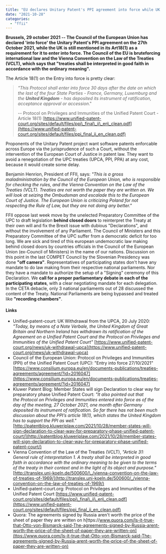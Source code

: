 ```yaml
---
title: "EU declares Unitary Patent's PPI agreement into force while UK is still a condition, ignoring Brexit and the Rule of Law"
date: "2021-10-28"
categories: 
  - "ffii"
---
```


**Brussels, 29 october 2021 -- The Council of the European Union has declared 'into force' the Unitary Patent's PPI agreement on the 27th October 2021, while the UK is still mentioned in its Art18(1) as a requirement for it to enter into force. The Council of the EU is bruteforcing international law and the Vienna Convention on the Law of the Treaties (VCLT), which says that "treaties shall be interpreted in good faith in accordance with the ordinary meaning".**

The Article 18(1) on the Entry into force is pretty clear:

> _"This Protocol shall enter into force 30 days after the date on which the last of the four State Parties - France, Germany, Luxemburg and the **United Kingdom** - has deposited its instrument of ratification, acceptance approval or accession_."
> 
> \-- Protocol on Privileges and Immunities of the Unified Patent Court - Article 18(1) [https://www.unified-patent-court.org/sites/default/files/ppi\_final\_ii\_en\_clean.pdf](https://www.unified-patent-court.org/sites/default/files/ppi_final_ii_en_clean.pdf)

Proponents of the Unitary Patent project want software patents enforcable across Europe via the jurisprudence of such a Court, without the intervention of the European Court of Justice in patent law. They want to avoid a renegotiation of the UPC treaties (UPCA, PPI, PPA) at any cost, because it would create some delay.

Benjamin Henrion, President of FFII, says: _"This is a gross maladministration by the Council of the European Union, who is responsible for checking the rules, and the Vienna Convention on the Law of the Treaties (VCLT). Treaties are not worth the paper they are written on. We will look at seizing the Ombudsman and escalade this to the European Court of Justice. The European Union is criticizing Poland for not respecting the Rule of Law, but they are not doing any better."_

FFII oppose last week move by the unelected Preparatory Committee of the UPC to draft legislation **behind closed doors** to reinterpret the Treaty at their own will and fix the Brexit issue with dubious "Declarations", and without the involvement of any Parliament. The Council of Ministers and this Preparatory Committee of the UPC suffer from a democratic deficit for too long. We are sick and tired of this european undemocratic law making behind closed doors by countries officials in the Council of the European Union (ex-Council of Ministers) in the name of our nations. Discussion on this point in the last COMPET Council by the Slovenian Presidency was done **"off camera"**. Representatives of participating states don't have any mandate to do law making from their respective national parliaments. Nor they have a mandate to authorize the setup of a "Signing" ceremony of this Declaration. We **call for a proper parliamentary debate in each of the participating states**, with a clear negotiating mandate for each delegation. In the CETA debacle, only 3 national parliaments out of 28 discussed the content of the Treaty. National Parliaments are being bypassed and treated like **"recording chambers"**.

#### Links

- Unified-patent-court: UK Withdrawal from the UPCA, 20 July 2020: _"Today, by means of a Note Verbale, the United Kingdom of Great Britain and Northern Ireland has withdrawn its ratification of the Agreement on a Unified Patent Court and the Protocol on Privileges and Immunities of the Unified Patent Court"_ [https://www.unified-patent-court.org/news/uk-withdrawal-upca](https://www.unified-patent-court.org/news/uk-withdrawal-upca)
- Council of the European Union: Protocol on Privileges and Immunities (PPI) of the Unified Patent Court (UPC): "Entry into force 27/10/2021" [https://www.consilium.europa.eu/en/documents-publications/treaties-agreements/agreement/?id=2016047](https://www.consilium.europa.eu/en/documents-publications/treaties-agreements/agreement/?id=2016047)
- Kluwer Patent Blog: Member States will sign Declaration to clear way for preparatory phase Unified Patent Court: _"It also pointed out that the Protocol on Privileges and Immunities entered into force as of the day of the meeting, 27 October 2021, one month after Germany deposited its instrument of ratification. So far there has not been much discussion about the PPI’s article 18(1), which states the United Kingdom has to support the PPI as well."_ [http://patentblog.kluweriplaw.com/2021/10/28/member-states-will-sign-declaration-to-clear-way-for-preparatory-phase-unified-patent-court/](http://patentblog.kluweriplaw.com/2021/10/28/member-states-will-sign-declaration-to-clear-way-for-preparatory-phase-unified-patent-court/)
- Vienna Convention of the Law of the Treaties (VCLT), _"Article 31: General rule of interpretation 1. A treaty shall be interpreted in good faith in accordance with the ordinary meaning to be given to the terms of the treaty in their context and in the light of its object and purpose."_ [http://translex.uni-koeln.de/500600/\_/vienna-convention-on-the-law-of-treaties-of-1969/](http://translex.uni-koeln.de/500600/_/vienna-convention-on-the-law-of-treaties-of-1969/)
- Unified-patent-court.org: Protocol on Privileges and Immunities of the Unified Patent Court [https://www.unified-patent-court.org/sites/default/files/ppi\_final\_ii\_en\_clean.pdf](https://www.unified-patent-court.org/sites/default/files/ppi_final_ii_en_clean.pdf)
- Quora: The agreements signed by Russia aren't worth the price of the sheet of paper they are written on h[ttps://www.quora.com/Is-it-true-that-Otto-von-Bismarck-said-The-agreements-signed-by-Russia-arent-worth-the-price-of-the-sheet-of-paper-they-are-written-on](ttps://www.quora.com/Is-it-true-that-Otto-von-Bismarck-said-The-agreements-signed-by-Russia-arent-worth-the-price-of-the-sheet-of-paper-they-are-written-on)
